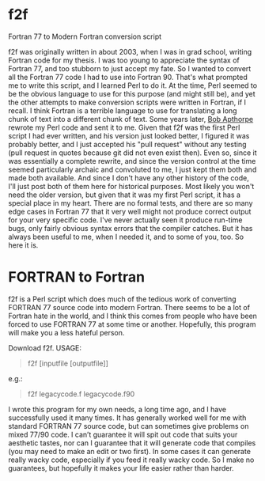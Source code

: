 # f2f
Fortran 77 to Modern Fortran conversion script

f2f was originally written in about 2003, when I was in grad school, writing Fortran code for my thesis. I was too young to appreciate the syntax of Fortran 77, and too stubborn to just accept my fate. So I wanted to convert all the Fortran 77 code I had to use into Fortran 90. That's what prompted me to write this script, and I learned Perl to do it. At the time, Perl seemed to be the obvious language to use for this purpose (and might still be), and yet the other attempts to make conversion scripts were written in Fortran, if I recall. I think Fortran is a terrible language to use for translating a long chunk of text into a different chunk of text. Some years later, [Bob Apthorpe](https://github.com/apthorpe) rewrote my Perl code and sent it to me. Given that f2f was the first Perl script I had ever written, and his version just looked better, I figured it was probably better, and I just accepted his "pull request" without any testing (pull request in quotes because git did not even exist then). Even so, since it was essentially a complete rewrite, and since the version control at the time seemed particularly archaic and convoluted to me, I just kept them both and made both available. And since I don't have any other history of the code, I'll just post both of them here for historical purposes. Most likely you won't need the older version, but given that it was my first Perl script, it has a special place in my heart. There are no formal tests, and there are so many edge cases in Fortran 77 that it very well might not produce correct output for your very specific code. I've never actually seen it produce run-time bugs, only fairly obvious syntax errors that the compiler catches. But it has always been useful to me, when I needed it, and to some of you, too. So here it is.

# FORTRAN to Fortran

f2f is a Perl script which does much of the tedious work of converting FORTRAN 77 source code into modern Fortran. There seems to be a lot of Fortran hate in the world, and I think this comes from people who have been forced to use FORTRAN 77 at some time or another. Hopefully, this program will make you a less hateful person.

Download f2f.
USAGE:

> f2f [inputfile [outputfile]]

e.g.:

> f2f legacycode.f legacycode.f90

I wrote this program for my own needs, a long time ago, and I have successfully used it many times. It has generally worked well for me with standard FORTRAN 77 source code, but can sometimes give problems on mixed 77/90 code. I can’t guarantee it will spit out code that suits your aesthetic tastes, nor can I guarantee that it will generate code that compiles (you may need to make an edit or two first). In some cases it can generate really wacky code, especially if you feed it really wacky code. So I make no guarantees, but hopefully it makes your life easier rather than harder.
